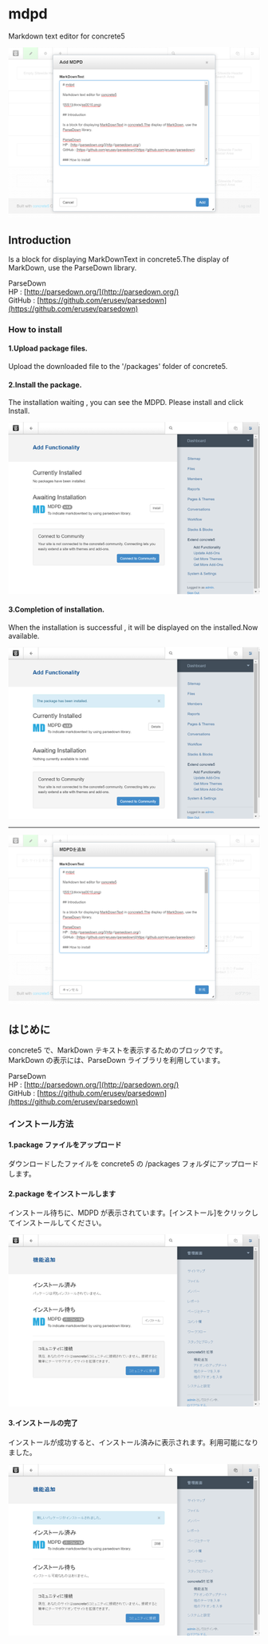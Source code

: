 # mdpd

Markdown text editor for concrete5

![SS1](docs/ss0010e.png)

## Introduction

Is a block for displaying MarkDownText in concrete5.The display of MarkDown, use the ParseDown library.

ParseDown  
HP : [http://parsedown.org/](http://parsedown.org/)  
GitHub : [https://github.com/erusev/parsedown](https://github.com/erusev/parsedown)  

### How to install

#### 1.Upload package files.

Upload the downloaded file to the '/packages' folder of concrete5.

#### 2.Install the package.

The installation waiting , you can see the MDPD. Please install and click Install.

![SS1](docs/ss0020e.png)
#### 3.Completion of installation.

When the installation is successful , it will be displayed on the installed.Now available.

![SS1](docs/ss0030e.png)

----

![SS1](docs/ss0010.png)

## はじめに

concrete5 で、MarkDown テキストを表示するためのブロックです。MarkDown の表示には、ParseDown ライブラリを利用しています。

ParseDown  
HP : [http://parsedown.org/](http://parsedown.org/)  
GitHub : [https://github.com/erusev/parsedown](https://github.com/erusev/parsedown)  

### インストール方法

#### 1.package ファイルをアップロード

ダウンロードしたファイルを concrete5 の /packages フォルダにアップロードします。

#### 2.package をインストールします

インストール待ちに、MDPD が表示されています。[インストール]をクリックしてインストールしてください。

![SS1](docs/ss0020.png)

#### 3.インストールの完了

インストールが成功すると、インストール済みに表示されます。利用可能になりました。

![SS2](docs/ss0030.png)
